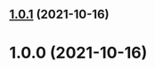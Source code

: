 ## [1.0.1](https://github.com/p-dim-popov/react-ref-with-prev/compare/v1.0.0...v1.0.1) (2021-10-16)

# 1.0.0 (2021-10-16)

